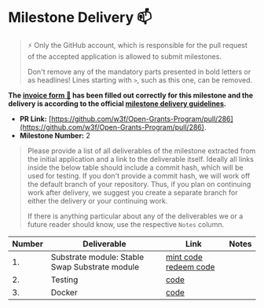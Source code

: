 # Milestone Delivery :mailbox:

> ⚡ Only the GitHub account, which is responsible for the pull request of the accepted application is allowed to submit milestones.
>
> Don't remove any of the mandatory parts presented in bold letters or as headlines! Lines starting with `>`, such as this one, can be removed.

**The [invoice form :pencil:](https://forms.gle/8Wx7nxtq8fKrsuEz8) has been filled out correctly for this milestone and the delivery is according to the official [milestone delivery guidelines](https://github.com/w3f/General-Grants-Program/blob/master/grants/milestone-deliverables-guidelines.md).**  

* **PR Link:** [https://github.com/w3f/Open-Grants-Program/pull/286](https://github.com/w3f/Open-Grants-Program/pull/286).
* **Milestone Number:** 2

> Please provide a list of all deliverables of the milestone extracted from the initial application and a link to the deliverable itself. Ideally all links inside the below table should include a commit hash, which will be used for testing. If you don't provide a commit hash, we will work off the default branch of your repository. Thus, if you plan on continuing work after delivery, we suggest you create a separate branch for either the delivery or your continuing work.
>
> If there is anything particular about any of the deliverables we or a future reader should know, use the respective `Notes` column.

| Number | Deliverable | Link | Notes |
| ------------- | ------------- | ------------- |------------- |
| 1. | Substrate module: Stable Swap Substrate module |[mint code](https://github.com/nutsfinance/stable-asset/blob/c441c511bb4b403fe54346a58f66d52947c78d1b/pallets/stable-asset/src/lib.rs#L515-L569) [redeem code](https://github.com/nutsfinance/stable-asset/blob/c441c511bb4b403fe54346a58f66d52947c78d1b/pallets/stable-asset/src/lib.rs#L631-L800)||
| 2.  | Testing |[code](https://github.com/nutsfinance/stable-asset/blob/c441c511bb4b403fe54346a58f66d52947c78d1b/pallets/stable-asset/src/tests.rs)||
| 3.  | Docker |[code](https://github.com/nutsfinance/stable-asset/blob/c441c511bb4b403fe54346a58f66d52947c78d1b/Dockerfile)||
